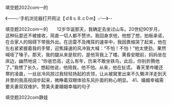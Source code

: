 填空题2022com一的

《——✅手机浏览器打开网沚【ｄ8ｓ８.c０m】✅—》--

填空题2022com一的　　12岁华诞那天，我确定去坐过山车。20世纪90岁月，这种玩耍还不被接收，简直一切人都不赞许。我回身求他，他想了想，拍板承诺，在合家人的阻碍下带我外出。在迅雷不及掩耳的速率中，我因畏缩哭了起来，他在左右紧紧握着我的手臂，迎焦躁速的风冲我大喊：“不怕！不怕！”他太使劲，果然喊哑了嗓子。那天，我的腿从来是软的，是他背我上了楼。黄昏安眠前，妈妈坐在床边，幽然地说：“你爸恐高，这么有年，历来不敢坐铁鸟，此后，你别折腾他了。”我愣了长久，想起他说，他陪我，他不怕。从来，他在扯谎。
	春天里咋暖还寒的凌晨，一丝丝冷风掠过我轻轻扬起的衣领，让从被窝里出来不久懒洋洋走到天井里的我高视阔步起来，微睁着双眼体验东风扑面的称心明显。
	41、婚姻幸福需要夫妻双双维护。赞美夫妻婚姻幸福的句子





填空题2022com静娃
